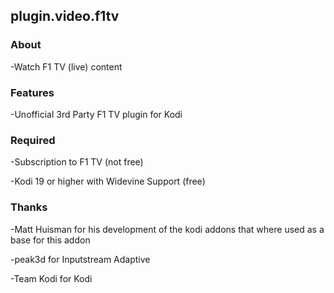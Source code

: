 ## plugin.video.f1tv

### About

-Watch F1 TV (live) content

### Features

-Unofficial 3rd Party F1 TV plugin for Kodi

### Required

-Subscription to F1 TV (not free)

-Kodi 19 or higher with Widevine Support (free)

### Thanks

-Matt Huisman for his development of the kodi addons that where used as a base for this addon

-peak3d for Inputstream Adaptive

-Team Kodi for Kodi